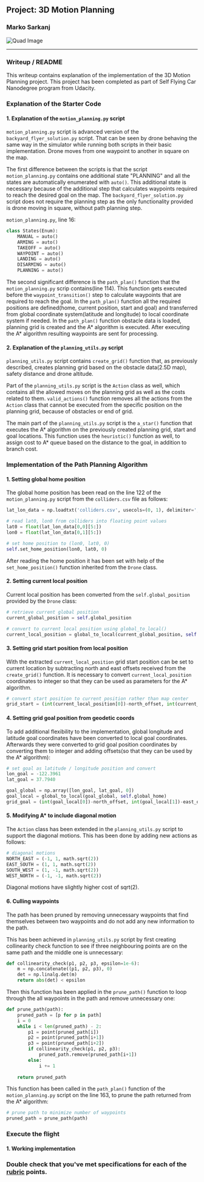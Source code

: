 ## Project: 3D Motion Planning
### Marko Sarkanj
![Quad Image](./misc/enroute.png)

---


### Writeup / README

This writeup contains explanation of the implementation of the 3D Motion Planning project. This project has been completed as part of Self Flying Car Nanodegree program from Udacity.

### Explanation of the Starter Code

#### 1. Explanation of the `motion_planning.py` script
`motion_planning.py` script is advanced version of the `backyard_flyer_solution.py` script. That can be seen by drone behaving the same way in the simulator while running both scripts in their basic implementation. Drone moves from one waypoint to another in square on the map.

The first difference between the scripts is that the script `motion_planning.py` contains one additional state "PLANNING" and all the states are automatically enumerated with `auto()`. This additional state is necessary because of the additional step that calculates waypoints required to reach the desired goal on the map. The `backyard_flyer_solution.py` script does not require the planning step as the only functionality provided is drone moving in square, without path planning step.

`motion_planning.py`, line 16:
```python
class States(Enum):
    MANUAL = auto()
    ARMING = auto()
    TAKEOFF = auto()
    WAYPOINT = auto()
    LANDING = auto()
    DISARMING = auto()
    PLANNING = auto()

```

The second significant difference is the `path_plan()` function that the `motion_planning.py` scrip contains(line 114). This function gets executed before the `waypoint_transition()` step to calculate waypoints that are required to reach the goal. In the `path_plan()` function all the required positions are defined(home, current position, start and goal) and transferred from global coordinate system(latitude and longitude) to local coordinate system if needed. In the `path_plan()` function obstacle data is loaded, planning grid is created and the A* algorithm is executed. After executing the A* algorithm resulting waypoints are sent for processing.

#### 2. Explanation of the `planning_utils.py` script
`planning_utils.py` script contains `create_grid()` function that, as previously described, creates planning grid based on the obstacle data(2.5D map), safety distance and drone altitude.

Part of the `planning_utils.py` script is the `Action` class as well, which contains all the allowed moves on the planning grid as well as the costs related to them. `valid_actions()` function removes all the actions from the `Action` class that cannot be executed from the specific position on the planning grid, because of obstacles or end of grid.

The main part of the `planning_utils.py` script is the `a_star()` function that executes the A* algorithm on the previously created planning grid, start and goal locations. This function uses the `heuristic()` function as well, to assign cost to A* queue based on the distance to the goal, in addition to branch cost. 

### Implementation of the Path Planning Algorithm

#### 1. Setting global home position
The global home position has been read on the line 122 of the `motion_planning.py` script from the `colliders.csv` file as follows:
```python
lat_lon_data = np.loadtxt('colliders.csv', usecols=(0, 1), delimiter=',', dtype='str')

# read lat0, lon0 from colliders into floating point values
lat0 = float(lat_lon_data[0,0][5:])
lon0 = float(lat_lon_data[0,1][5:])

# set home position to (lon0, lat0, 0)
self.set_home_position(lon0, lat0, 0)
```
After reading the home position it has been set with help of the `set_home_position()` function inherited from the `Drone` class.

#### 2. Setting current local position
Current local position has been converted from the `self.global_position` provided by the `Drone` class:
```python
# retrieve current global position
current_global_position = self.global_position

# convert to current local position using global_to_local()
current_local_position = global_to_local(current_global_position, self.global_home)
```

#### 3. Setting grid start position from local position
With the  extracted `current_local_position` grid start position can be set to current location by subtracting north and east offsets received from the `create_grid()` function. It is necessary to convert `current_local_position` coordinates to integer so that they can be used as parameters for the A* algorithm.

```python
# convert start position to current position rather than map center
grid_start = (int(current_local_position[0])-north_offset, int(current_local_position[1])-east_offset)
```

#### 4. Setting grid goal position from geodetic coords
To add additional flexibility to the implementation, global longitude and latitude goal coordinates have been converted to local goal coordinates. Afterwards they were converted to grid goal position coordinates by converting them to integer and adding offsets(so that they can be used by the A* algorithm):
```python
# set goal as latitude / longitude position and convert
lon_goal = -122.3961
lat_goal = 37.7940

goal_global = np.array([lon_goal, lat_goal, 0])
goal_local = global_to_local(goal_global, self.global_home)
grid_goal = (int(goal_local[0])-north_offset, int(goal_local[1])-east_offset)

```

#### 5. Modifying A* to include diagonal motion
The `Action` class has been extended in the `planning_utils.py` script to support the diagonal motions. This has been done by adding new actions as follows:
```python
# diagonal motions
NORTH_EAST = (-1, 1, math.sqrt(2))
EAST_SOUTH = (1, 1, math.sqrt(2))
SOUTH_WEST = (1, -1, math.sqrt(2))
WEST_NORTH = (-1, -1, math.sqrt(2))
```
Diagonal motions have slightly higher cost of sqrt(2). 

#### 6. Culling waypoints 
The path has been pruned by removing unnecessary waypoints that find themselves between two waypoints and do not add any new information to the path.

This has been achieved in `planning_utils.py` script by first creating collinearity check function to see if three neighbouring points are on the same path and the middle one is unnecessary:
```python
def collinearity_check(p1, p2, p3, epsilon=1e-6):   
    m = np.concatenate((p1, p2, p3), 0)
    det = np.linalg.det(m)
    return abs(det) < epsilon
```

Then this function has been applied in the `prune_path()` function to loop through the all waypoints in the path and remove unnecessary one:
```python
def prune_path(path):
    pruned_path = [p for p in path]
    i = 0
    while i < len(pruned_path) - 2:
        p1 = point(pruned_path[i])
        p2 = point(pruned_path[i+1])
        p3 = point(pruned_path[i+2])       
        if collinearity_check(p1, p2, p3):
            pruned_path.remove(pruned_path[i+1])
        else:
            i += 1
            
    return pruned_path
```

This function has been called in the `path_plan()` function of the `motion_planning.py` script on the line 163, to prune the path returned from the A* algorithm:
```python
# prune path to minimize number of waypoints
pruned_path = prune_path(path)
```
### Execute the flight
#### 1. Working implementation


### Double check that you've met specifications for each of the [rubric](https://review.udacity.com/#!/rubrics/1534/view) points.



